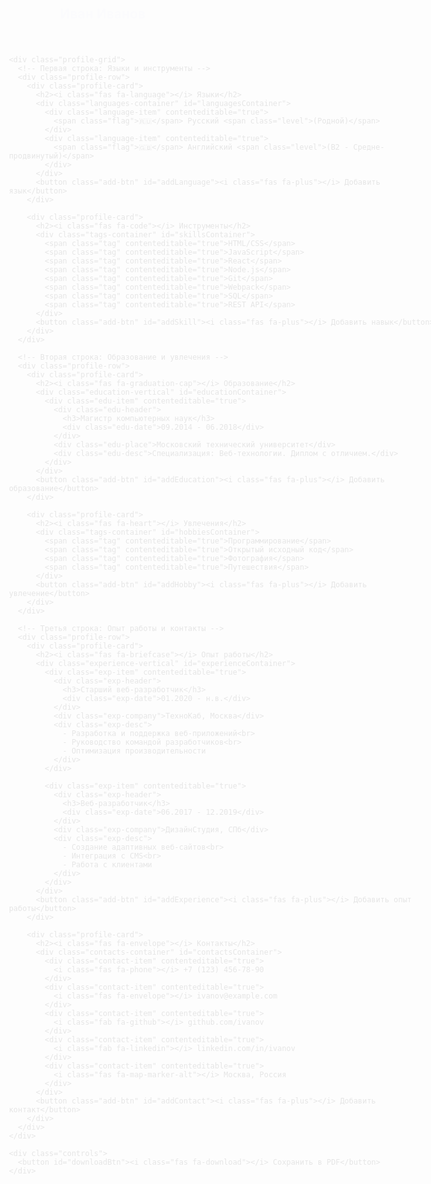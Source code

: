 <!doctype html>
<html lang="ru">
<head>
  <meta charset="UTF-8" />
  <meta name="viewport" content="width=device-width, initial-scale=1.0" />
  <title>Интерактивное резюме</title>
  <link rel="stylesheet" href="https://cdnjs.cloudflare.com/ajax/libs/font-awesome/6.4.0/css/all.min.css">
  <script src="https://cdnjs.cloudflare.com/ajax/libs/html2pdf.js/0.10.1/html2pdf.bundle.min.js"></script>
  <style>
    :root {
      --primary-color: #646cff;
      --secondary-color: #535bf2;
      --text-color: #213547;
      --bg-color: #ffffff;
      --card-bg: #f9f9f9;
      --shadow: 0 0 5px rgba(0, 0, 0, 0.1);
      --border-radius: 6px;
    }

    body {
      margin: 0;
      padding: 0;
      font-family: 'Arial', sans-serif;
      background-color: var(--bg-color);
      color: var(--text-color);
      font-size: 12px;
      line-height: 1.4;
    }

    .a4-container {
      width: 210mm;
      min-height: 297mm;
      margin: 0 auto;
      padding: 15mm;
      box-sizing: border-box;
      background-color: white;
      animation: fadeIn 0.8s ease-out;
    }

    @keyframes fadeIn {
      from { opacity: 0; transform: translateY(20px); }
      to { opacity: 1; transform: translateY(0); }
    }

    .profile-header {
      display: flex;
      align-items: center;
      margin-bottom: 10px;
      gap: 15px;
      animation: slideIn 0.6s ease-out;
    }

    @keyframes slideIn {
      from { transform: translateX(-20px); opacity: 0; }
      to { transform: translateX(0); opacity: 1; }
    }

    .profile-photo {
      width: 80px;
      height: 80px;
      border-radius: 50%;
      overflow: hidden;
      border: 2px solid var(--primary-color);
      position: relative;
      cursor: pointer;
      transition: all 0.3s cubic-bezier(0.25, 0.8, 0.25, 1);
      animation: bounceIn 0.8s ease-out;
    }

    @keyframes bounceIn {
      0% { transform: scale(0.8); opacity: 0; }
      50% { transform: scale(1.05); }
      100% { transform: scale(1); opacity: 1; }
    }

    .profile-photo:hover {
      transform: scale(1.05) rotate(2deg);
      box-shadow: 0 4px 8px rgba(0, 0, 0, 0.15);
    }

    .profile-photo img {
      width: 100%;
      height: 100%;
      object-fit: cover;
      transition: transform 0.5s ease;
    }

    .profile-photo:hover img {
      transform: scale(1.1);
    }

    .upload-overlay {
      position: absolute;
      top: 0;
      left: 0;
      width: 100%;
      height: 100%;
      background-color: rgba(0, 0, 0, 0.5);
      display: flex;
      align-items: center;
      justify-content: center;
      color: white;
      opacity: 0;
      transition: all 0.3s ease;
      backdrop-filter: blur(2px);
    }

    .profile-photo:hover .upload-overlay {
      opacity: 1;
      animation: pulse 2s infinite;
    }

    @keyframes pulse {
      0% { background-color: rgba(0, 0, 0, 0.5); }
      50% { background-color: rgba(0, 0, 0, 0.7); }
      100% { background-color: rgba(0, 0, 0, 0.5); }
    }

    #photoInput {
      display: none;
    }

    .profile-info h1 {
      font-size: 1.5em;
      margin: 0;
      color: var(--primary-color);
      animation: textGlow 2s ease-in-out infinite alternate;
    }

    @keyframes textGlow {
      from { text-shadow: 0 0 5px rgba(100, 108, 255, 0.3); }
      to { text-shadow: 0 0 10px rgba(100, 108, 255, 0.6); }
    }

    .profile-info p {
      font-size: 1em;
      margin: 3px 0 0;
      color: var(--text-color);
      animation: slideIn 0.6s ease-out 0.2s forwards;
      opacity: 0;
    }

    .profile-grid {
      display: grid;
      grid-template-rows: auto auto auto;
      gap: 10px;
    }

    .profile-row {
      display: grid;
      grid-template-columns: 1fr 1fr;
      gap: 10px;
    }

    .profile-card {
      background-color: var(--card-bg);
      border-radius: var(--border-radius);
      padding: 10px;
      box-shadow: var(--shadow);
      position: relative;
      overflow: hidden;
      transition: all 0.3s cubic-bezier(0.25, 0.8, 0.25, 1);
      animation: cardAppear 0.6s ease-out;
      animation-fill-mode: backwards;
    }

    @keyframes cardAppear {
      0% { transform: translateY(20px); opacity: 0; }
      100% { transform: translateY(0); opacity: 1; }
    }

    .profile-card:nth-child(1) { animation-delay: 0.1s; }
    .profile-card:nth-child(2) { animation-delay: 0.2s; }
    .profile-card:nth-child(3) { animation-delay: 0.3s; }
    .profile-card:nth-child(4) { animation-delay: 0.4s; }
    .profile-card:nth-child(5) { animation-delay: 0.5s; }
    .profile-card:nth-child(6) { animation-delay: 0.6s; }

    .profile-card:hover {
      transform: translateY(-5px);
      box-shadow: 0 8px 16px rgba(0, 0, 0, 0.15);
    }

    .profile-card h2 {
      color: var(--primary-color);
      margin: 0 0 8px 0;
      font-size: 1.1em;
      display: flex;
      align-items: center;
      gap: 6px;
      border-bottom: 1px solid #eee;
      padding-bottom: 3px;
      transition: all 0.3s ease;
    }

    .profile-card:hover h2 {
      letter-spacing: 0.5px;
      color: var(--secondary-color);
    }

    /* Опыт работы */
    .experience-vertical {
      display: flex;
      flex-direction: column;
      gap: 10px;
    }

    .exp-item {
      background-color: rgba(100, 108, 255, 0.05);
      border-radius: var(--border-radius);
      padding: 8px;
      border-left: 2px solid var(--primary-color);
      position: relative;
      overflow: hidden;
      transition: all 0.3s ease;
    }

    .exp-item:hover {
      background-color: rgba(100, 108, 255, 0.1);
      transform: translateX(5px);
    }

    .exp-header {
      display: flex;
      justify-content: space-between;
      align-items: baseline;
      margin-bottom: 3px;
    }

    .exp-header h3 {
      margin: 0;
      font-size: 0.95em;
      color: var(--primary-color);
      transition: all 0.3s ease;
    }

    .exp-item:hover .exp-header h3 {
      color: var(--secondary-color);
    }

    .exp-date {
      font-size: 0.75em;
      opacity: 0.8;
      background-color: rgba(100, 108, 255, 0.1);
      padding: 1px 4px;
      border-radius: 3px;
      transition: all 0.3s ease;
    }

    .exp-item:hover .exp-date {
      transform: scale(1.05);
    }

    .exp-company {
      font-weight: 500;
      margin-bottom: 5px;
      font-size: 0.85em;
      transition: all 0.3s ease;
    }

    .exp-item:hover .exp-company {
      letter-spacing: 0.3px;
    }

    .exp-desc {
      font-size: 0.8em;
      line-height: 1.4;
      opacity: 0.9;
      transition: all 0.3s ease;
    }

    .exp-item:hover .exp-desc {
      opacity: 1;
    }

    /* Образование */
    .education-vertical {
      display: flex;
      flex-direction: column;
      gap: 10px;
    }

    .edu-item {
      background-color: rgba(100, 108, 255, 0.05);
      border-radius: var(--border-radius);
      padding: 8px;
      border-left: 2px solid var(--primary-color);
      position: relative;
      overflow: hidden;
      transition: all 0.3s ease;
    }

    .edu-item:hover {
      background-color: rgba(100, 108, 255, 0.1);
      transform: translateX(5px);
    }

    .edu-header {
      display: flex;
      justify-content: space-between;
      align-items: baseline;
      margin-bottom: 3px;
    }

    .edu-header h3 {
      margin: 0;
      font-size: 0.95em;
      color: var(--primary-color);
      transition: all 0.3s ease;
    }

    .edu-item:hover .edu-header h3 {
      color: var(--secondary-color);
    }

    .edu-date {
      font-size: 0.75em;
      opacity: 0.8;
      background-color: rgba(100, 108, 255, 0.1);
      padding: 1px 4px;
      border-radius: 3px;
      transition: all 0.3s ease;
    }

    .edu-item:hover .edu-date {
      transform: scale(1.05);
    }

    .edu-place {
      font-weight: 500;
      margin-bottom: 5px;
      font-size: 0.85em;
      transition: all 0.3s ease;
    }

    .edu-item:hover .edu-place {
      letter-spacing: 0.3px;
    }

    .edu-desc {
      font-size: 0.8em;
      line-height: 1.4;
      opacity: 0.9;
      transition: all 0.3s ease;
    }

    .edu-item:hover .edu-desc {
      opacity: 1;
    }

    /* Навыки и языки */
    .tags-container {
      display: flex;
      flex-wrap: wrap;
      gap: 6px;
    }

    .tag {
      background-color: var(--primary-color);
      color: white;
      padding: 2px 8px;
      border-radius: 10px;
      font-size: 0.75em;
      position: relative;
      overflow: hidden;
      transition: all 0.3s cubic-bezier(0.25, 0.8, 0.25, 1);
      animation: tagAppear 0.5s ease-out;
      animation-fill-mode: backwards;
    }

    @keyframes tagAppear {
      0% { transform: scale(0); opacity: 0; }
      100% { transform: scale(1); opacity: 1; }
    }

    .tag:nth-child(1) { animation-delay: 0.1s; }
    .tag:nth-child(2) { animation-delay: 0.2s; }
    .tag:nth-child(3) { animation-delay: 0.3s; }
    .tag:nth-child(4) { animation-delay: 0.4s; }
    .tag:nth-child(5) { animation-delay: 0.5s; }
    .tag:nth-child(6) { animation-delay: 0.6s; }
    .tag:nth-child(7) { animation-delay: 0.7s; }
    .tag:nth-child(8) { animation-delay: 0.8s; }

    .tag:hover {
      transform: translateY(-2px) scale(1.05);
      background-color: var(--secondary-color);
      box-shadow: 0 4px 8px rgba(0, 0, 0, 0.15);
    }

    .languages-container {
      display: flex;
      flex-direction: column;
      gap: 6px;
    }

    .language-item {
      font-size: 0.85em;
      position: relative;
      overflow: hidden;
      transition: all 0.3s ease;
      padding: 5px;
      border-radius: 4px;
      background-color: rgba(100, 108, 255, 0.05);
      animation: slideInRight 0.5s ease-out;
      animation-fill-mode: backwards;
    }

    @keyframes slideInRight {
      from { transform: translateX(20px); opacity: 0; }
      to { transform: translateX(0); opacity: 1; }
    }

    .language-item:nth-child(1) { animation-delay: 0.1s; }
    .language-item:nth-child(2) { animation-delay: 0.3s; }

    .language-item:hover {
      background-color: rgba(100, 108, 255, 0.1);
      transform: translateX(5px);
    }

    .flag {
      margin-right: 4px;
      transition: transform 0.3s ease;
    }

    .language-item:hover .flag {
      transform: scale(1.2);
    }

    .level {
      color: var(--secondary-color);
      font-size: 0.75em;
      margin-left: 3px;
      transition: all 0.3s ease;
    }

    .language-item:hover .level {
      font-weight: bold;
    }

    /* Контакты */
    .contacts-container {
      display: flex;
      flex-direction: column;
      gap: 6px;
    }

    .contact-item {
      font-size: 0.85em;
      display: flex;
      align-items: center;
      gap: 6px;
      position: relative;
      overflow: hidden;
      padding: 5px;
      border-radius: 4px;
      transition: all 0.3s ease;
      animation: fadeIn 0.5s ease-out;
      animation-fill-mode: backwards;
    }

    .contact-item:nth-child(1) { animation-delay: 0.1s; }
    .contact-item:nth-child(2) { animation-delay: 0.2s; }
    .contact-item:nth-child(3) { animation-delay: 0.3s; }
    .contact-item:nth-child(4) { animation-delay: 0.4s; }
    .contact-item:nth-child(5) { animation-delay: 0.5s; }

    .contact-item:hover {
      background-color: rgba(100, 108, 255, 0.05);
      transform: translateX(5px);
    }

    .contact-item i {
      transition: all 0.3s ease;
    }

    .contact-item:hover i {
      color: var(--primary-color);
      transform: scale(1.2);
    }

    /* Кнопки */
    .controls {
      display: flex;
      justify-content: center;
      margin-top: 15px;
      animation: fadeIn 0.8s ease-out 0.5s forwards;
      opacity: 0;
    }

    #downloadBtn, .add-btn {
      border-radius: 4px;
      border: none;
      padding: 6px 12px;
      font-size: 0.85em;
      background-color: var(--primary-color);
      color: white;
      cursor: pointer;
      display: flex;
      align-items: center;
      gap: 5px;
      position: relative;
      overflow: hidden;
      transition: all 0.3s cubic-bezier(0.25, 0.8, 0.25, 1);
    }

    #downloadBtn:hover, .add-btn:hover {
      background-color: var(--secondary-color);
      transform: translateY(-3px);
      box-shadow: 0 4px 8px rgba(0, 0, 0, 0.2);
    }

    #downloadBtn:active, .add-btn:active {
      transform: translateY(-1px);
    }

    .add-btn {
      background-color: #4CAF50;
      margin-top: 8px;
      animation: pulse 2s infinite;
    }

    @keyframes pulse {
      0% { transform: scale(1); }
      50% { transform: scale(1.05); }
      100% { transform: scale(1); }
    }

    .add-btn:hover {
      background-color: #45a049;
      animation: none;
    }

    /* Эффект волны */
    .wave {
      position: absolute;
      background: rgba(255, 255, 255, 0.4);
      border-radius: 50%;
      transform: scale(0);
      pointer-events: none;
      animation: wave 0.6s ease-out;
      opacity: 1;
    }

    @keyframes wave {
      0% {
        transform: scale(0);
        opacity: 1;
      }
      100% {
        transform: scale(4);
        opacity: 0;
      }
    }

    [contenteditable="true"] {
      padding: 1px 3px;
      border-radius: 2px;
      min-height: 1em;
      transition: all 0.3s ease;
    }

    [contenteditable="true"]:focus {
      outline: none;
      background-color: rgba(100, 108, 255, 0.1);
      box-shadow: 0 0 0 2px rgba(100, 108, 255, 0.2);
    }

    /* Анимация для новых элементов */
    .new-item {
      animation: popIn 0.5s cubic-bezier(0.175, 0.885, 0.32, 1.275);
    }

    @keyframes popIn {
      0% { transform: scale(0.8); opacity: 0; }
      100% { transform: scale(1); opacity: 1; }
    }

    @media print {
      body {
        background: none;
      }
      .a4-container {
        box-shadow: none;
        padding: 0;
        width: 100%;
        height: 100%;
        animation: none;
      }
      .controls, .add-btn, .upload-overlay {
        display: none;
      }
      * {
        animation: none !important;
        transition: none !important;
      }
    }
  </style>
</head>
<body>
  <div class="a4-container" id="resumeContent">
    <div class="profile-header">
      <div class="profile-photo" id="photoUpload">
        <img id="profileImage" src="https://via.placeholder.com/150" alt="Фото профиля">
        <div class="upload-overlay">
          <i class="fas fa-camera"></i> Загрузить фото
        </div>
        <input type="file" id="photoInput" accept="image/*">
      </div>
      <div class="profile-info">
        <h1 contenteditable="true">Иван Иванов</h1>
        <p contenteditable="true">Веб-разработчик</p>
      </div>
    </div>

    <div class="profile-grid">
      <!-- Первая строка: Языки и инструменты -->
      <div class="profile-row">
        <div class="profile-card">
          <h2><i class="fas fa-language"></i> Языки</h2>
          <div class="languages-container" id="languagesContainer">
            <div class="language-item" contenteditable="true">
              <span class="flag">🇷🇺</span> Русский <span class="level">(Родной)</span>
            </div>
            <div class="language-item" contenteditable="true">
              <span class="flag">🇬🇧</span> Английский <span class="level">(B2 - Средне-продвинутый)</span>
            </div>
          </div>
          <button class="add-btn" id="addLanguage"><i class="fas fa-plus"></i> Добавить язык</button>
        </div>

        <div class="profile-card">
          <h2><i class="fas fa-code"></i> Инструменты</h2>
          <div class="tags-container" id="skillsContainer">
            <span class="tag" contenteditable="true">HTML/CSS</span>
            <span class="tag" contenteditable="true">JavaScript</span>
            <span class="tag" contenteditable="true">React</span>
            <span class="tag" contenteditable="true">Node.js</span>
            <span class="tag" contenteditable="true">Git</span>
            <span class="tag" contenteditable="true">Webpack</span>
            <span class="tag" contenteditable="true">SQL</span>
            <span class="tag" contenteditable="true">REST API</span>
          </div>
          <button class="add-btn" id="addSkill"><i class="fas fa-plus"></i> Добавить навык</button>
        </div>
      </div>

      <!-- Вторая строка: Образование и увлечения -->
      <div class="profile-row">
        <div class="profile-card">
          <h2><i class="fas fa-graduation-cap"></i> Образование</h2>
          <div class="education-vertical" id="educationContainer">
            <div class="edu-item" contenteditable="true">
              <div class="edu-header">
                <h3>Магистр компьютерных наук</h3>
                <div class="edu-date">09.2014 - 06.2018</div>
              </div>
              <div class="edu-place">Московский технический университет</div>
              <div class="edu-desc">Специализация: Веб-технологии. Диплом с отличием.</div>
            </div>
          </div>
          <button class="add-btn" id="addEducation"><i class="fas fa-plus"></i> Добавить образование</button>
        </div>

        <div class="profile-card">
          <h2><i class="fas fa-heart"></i> Увлечения</h2>
          <div class="tags-container" id="hobbiesContainer">
            <span class="tag" contenteditable="true">Программирование</span>
            <span class="tag" contenteditable="true">Открытый исходный код</span>
            <span class="tag" contenteditable="true">Фотография</span>
            <span class="tag" contenteditable="true">Путешествия</span>
          </div>
          <button class="add-btn" id="addHobby"><i class="fas fa-plus"></i> Добавить увлечение</button>
        </div>
      </div>

      <!-- Третья строка: Опыт работы и контакты -->
      <div class="profile-row">
        <div class="profile-card">
          <h2><i class="fas fa-briefcase"></i> Опыт работы</h2>
          <div class="experience-vertical" id="experienceContainer">
            <div class="exp-item" contenteditable="true">
              <div class="exp-header">
                <h3>Старший веб-разработчик</h3>
                <div class="exp-date">01.2020 - н.в.</div>
              </div>
              <div class="exp-company">ТехноКаб, Москва</div>
              <div class="exp-desc">
                - Разработка и поддержка веб-приложений<br>
                - Руководство командой разработчиков<br>
                - Оптимизация производительности
              </div>
            </div>

            <div class="exp-item" contenteditable="true">
              <div class="exp-header">
                <h3>Веб-разработчик</h3>
                <div class="exp-date">06.2017 - 12.2019</div>
              </div>
              <div class="exp-company">ДизайнСтудия, СПб</div>
              <div class="exp-desc">
                - Создание адаптивных веб-сайтов<br>
                - Интеграция с CMS<br>
                - Работа с клиентами
              </div>
            </div>
          </div>
          <button class="add-btn" id="addExperience"><i class="fas fa-plus"></i> Добавить опыт работы</button>
        </div>

        <div class="profile-card">
          <h2><i class="fas fa-envelope"></i> Контакты</h2>
          <div class="contacts-container" id="contactsContainer">
            <div class="contact-item" contenteditable="true">
              <i class="fas fa-phone"></i> +7 (123) 456-78-90
            </div>
            <div class="contact-item" contenteditable="true">
              <i class="fas fa-envelope"></i> ivanov@example.com
            </div>
            <div class="contact-item" contenteditable="true">
              <i class="fab fa-github"></i> github.com/ivanov
            </div>
            <div class="contact-item" contenteditable="true">
              <i class="fab fa-linkedin"></i> linkedin.com/in/ivanov
            </div>
            <div class="contact-item" contenteditable="true">
              <i class="fas fa-map-marker-alt"></i> Москва, Россия
            </div>
          </div>
          <button class="add-btn" id="addContact"><i class="fas fa-plus"></i> Добавить контакт</button>
        </div>
      </div>
    </div>

    <div class="controls">
      <button id="downloadBtn"><i class="fas fa-download"></i> Сохранить в PDF</button>
    </div>
  </div>

  <script>
    document.addEventListener('DOMContentLoaded', function() {
      // Функция для создания эффекта волны
      function createWaveEffect(event, element) {
        const rect = element.getBoundingClientRect();
        const x = event.clientX - rect.left;
        const y = event.clientY - rect.top;
        
        const wave = document.createElement('span');
        wave.className = 'wave';
        wave.style.left = `${x}px`;
        wave.style.top = `${y}px`;
        
        element.appendChild(wave);
        
        setTimeout(() => {
          wave.remove();
        }, 600);
      }

      // Добавляем обработчики для всех кликабельных элементов
      function setupWaveEffects() {
        // Фото профиля
        document.getElementById('photoUpload').addEventListener('click', function(e) {
          createWaveEffect(e, this);
        });

        // Карточки
        document.querySelectorAll('.profile-card').forEach(card => {
          card.addEventListener('click', function(e) {
            createWaveEffect(e, this);
          });
        });

        // Элементы опыта и образования
        document.querySelectorAll('.exp-item, .edu-item').forEach(item => {
          item.addEventListener('click', function(e) {
            createWaveEffect(e, this);
          });
        });

        // Теги и языки
        document.querySelectorAll('.tag, .language-item, .contact-item').forEach(item => {
          item.addEventListener('click', function(e) {
            createWaveEffect(e, this);
          });
        });

        // Кнопки
        document.querySelectorAll('button').forEach(button => {
          button.addEventListener('click', function(e) {
            createWaveEffect(e, this);
          });
        });
      }

      // Загрузка фото профиля
      const photoUpload = document.getElementById('photoUpload');
      const photoInput = document.getElementById('photoInput');
      const profileImage = document.getElementById('profileImage');

      photoUpload.addEventListener('click', function() {
        photoInput.click();
      });

      photoInput.addEventListener('change', function(e) {
        if (e.target.files && e.target.files[0]) {
          const reader = new FileReader();

          reader.onload = function(event) {
            profileImage.src = event.target.result;
            // Сохраняем фото в localStorage
            localStorage.setItem('profilePhoto', event.target.result);
            
            // Анимация изменения фото
            profileImage.style.animation = 'none';
            void profileImage.offsetWidth; // Trigger reflow
            profileImage.style.animation = 'bounceIn 0.8s ease-out';
          };

          reader.readAsDataURL(e.target.files[0]);
        }
      });

      // Загружаем сохраненное фото при загрузке страницы
      if (localStorage.getItem('profilePhoto')) {
        profileImage.src = localStorage.getItem('profilePhoto');
      }

      // Сохранение изменений в LocalStorage
      const editableElements = document.querySelectorAll('[contenteditable="true"]');
      
      editableElements.forEach(element => {
        // Генерация уникального ключа на основе позиции элемента
        const key = 'resume-' + Array.from(element.parentNode.children).indexOf(element);
        
        // Загрузка сохраненных данных
        if (localStorage.getItem(key)) {
          element.innerHTML = localStorage.getItem(key);
        }
        
        // Сохранение при изменении
        element.addEventListener('input', function() {
          localStorage.setItem(key, this.innerHTML);
        });
      });

      // Функция для анимации добавления нового элемента
      function animateNewElement(element) {
        element.classList.add('new-item');
        setTimeout(() => {
          element.classList.remove('new-item');
        }, 500);
      }

      // Функции для добавления новых элементов
      function addLanguage() {
        const container = document.getElementById('languagesContainer');
        const newItem = document.createElement('div');
        newItem.className = 'language-item';
        newItem.setAttribute('contenteditable', 'true');
        newItem.innerHTML = '<span class="flag">🇺🇸</span> Новый язык <span class="level">(Уровень)</span>';
        container.appendChild(newItem);
        animateNewElement(newItem);
        newItem.focus();
      }

      function addSkill() {
        const container = document.getElementById('skillsContainer');
        const newItem = document.createElement('span');
        newItem.className = 'tag';
        newItem.setAttribute('contenteditable', 'true');
        newItem.textContent = 'Новый навык';
        container.appendChild(newItem);
        animateNewElement(newItem);
        newItem.focus();
      }

      function addHobby() {
        const container = document.getElementById('hobbiesContainer');
        const newItem = document.createElement('span');
        newItem.className = 'tag';
        newItem.setAttribute('contenteditable', 'true');
        newItem.textContent = 'Новое увлечение';
        container.appendChild(newItem);
        animateNewElement(newItem);
        newItem.focus();
      }

      function addContact() {
        const container = document.getElementById('contactsContainer');
        const newItem = document.createElement('div');
        newItem.className = 'contact-item';
        newItem.setAttribute('contenteditable', 'true');
        newItem.innerHTML = '<i class="fas fa-globe"></i> Новый контакт';
        container.appendChild(newItem);
        animateNewElement(newItem);
        newItem.focus();
      }

      function addEducation() {
        const container = document.getElementById('educationContainer');
        const newItem = document.createElement('div');
        newItem.className = 'edu-item';
        newItem.setAttribute('contenteditable', 'true');
        newItem.innerHTML = `
          <div class="edu-header">
            <h3>Новая степень</h3>
            <div class="edu-date">MM.YYYY - MM.YYYY</div>
          </div>
          <div class="edu-place">Название учебного заведения</div>
          <div class="edu-desc">Описание образования</div>
        `;
        container.appendChild(newItem);
        animateNewElement(newItem);
        newItem.focus();
      }

      function addExperience() {
        const container = document.getElementById('experienceContainer');
        const newItem = document.createElement('div');
        newItem.className = 'exp-item';
        newItem.setAttribute('contenteditable', 'true');
        newItem.innerHTML = `
          <div class="exp-header">
            <h3>Новая должность</h3>
            <div class="exp-date">MM.YYYY - MM.YYYY</div>
          </div>
          <div class="exp-company">Название компании</div>
          <div class="exp-desc">
            - Описание обязанностей<br>
            - Достижения и результаты
          </div>
        `;
        container.appendChild(newItem);
        animateNewElement(newItem);
        newItem.focus();
      }

      // Назначение обработчиков кнопок
      document.getElementById('addLanguage').addEventListener('click', addLanguage);
      document.getElementById('addSkill').addEventListener('click', addSkill);
      document.getElementById('addHobby').addEventListener('click', addHobby);
      document.getElementById('addContact').addEventListener('click', addContact);
      document.getElementById('addEducation').addEventListener('click', addEducation);
      document.getElementById('addExperience').addEventListener('click', addExperience);

      // Обработка кнопки сохранения в PDF
      document.getElementById('downloadBtn').addEventListener('click', function() {
        const element = document.getElementById('resumeContent');
        const opt = {
          margin: 10,
          filename: 'Мое_резюме.pdf',
          image: { 
            type: 'jpeg', 
            quality: 1.0
          },
          html2canvas: { 
            scale: 3,
            logging: false,
            useCORS: true,
            letterRendering: true,
            dpi: 300,
            backgroundColor: '#FFFFFF'
          },
          jsPDF: { 
            unit: 'mm', 
            format: 'a4', 
            orientation: 'portrait' 
          }
        };

        // Скрываем кнопки перед генерацией PDF
        const buttons = document.querySelectorAll('button');
        buttons.forEach(btn => {
          btn.style.visibility = 'hidden';
        });

        // Генерируем PDF
        html2pdf().set(opt).from(element).save().then(() => {
          // Восстанавливаем кнопки после генерации
          buttons.forEach(btn => {
            btn.style.visibility = 'visible';
          });
        });
      });

      // Инициализация эффектов волны
      setupWaveEffects();
    });
  </script>
</body>
</html>
